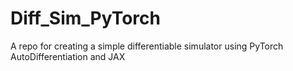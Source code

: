 # Diff_Sim_PyTorch
A repo for creating a simple differentiable simulator using PyTorch AutoDifferentiation and JAX
